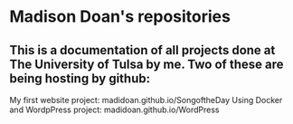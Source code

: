 # Madison Doan's repositories
## This is a documentation of all projects done at The University of Tulsa by me. Two of these are being hosting by github: 
My first website project:
  madidoan.github.io/SongoftheDay
Using Docker and WordpPress project:
  madidoan.github.io/WordPress



